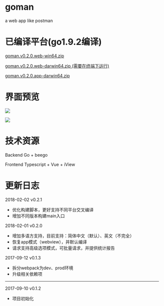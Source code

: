 # goman

a web app like postman

# 已编译平台(go1.9.2编译)

[goman.v0.2.0.web-win64.zip](https://github.com/zaaksam/goman/files/1685038/goman.v0.2.0.web-win64.zip)

[goman.v0.2.0.web-darwin64.zip (需要在终端下运行)](https://github.com/zaaksam/goman/files/1685047/goman.v0.2.0.web-darwin64.zip)

[goman.v0.2.0.app-darwin64.zip](https://github.com/zaaksam/goman/files/1685050/goman.v0.2.0.app-darwin64.zip)


# 界面预览

![](https://static.oschina.net/uploads/img/201802/01180148_cCtc.jpg)

![](https://static.oschina.net/uploads/img/201802/01180212_truj.jpg)

# 技术资源

Backend Go + beego

Frontend Typescript + Vue + iView

# 更新日志

2018-02-02 v0.2.1

* 优化构建脚本，更好支持不同平台交叉编译
* 增加不同版本构建main入口

2018-02-01 v0.2.0

* 增加多语方支持，目前支持：简体中文（默认）、英文（不完全）
* 恢复app模式（webview），并默认编译
* 请求支持高级选项模式，可批量请求，并提供统计报告

2017-09-12 v0.1.3

* 拆分webpack为dev、prod环境
* 升级相关依赖项

---

2017-09-10 v0.1.2

* 项目初始化